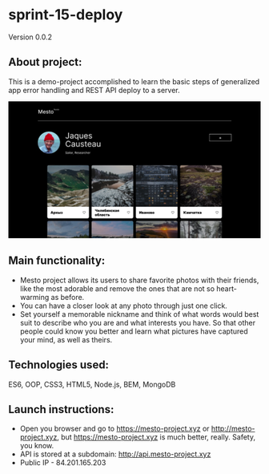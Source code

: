# sprint-15-deploy

Version 0.0.2

## About project:
This is a demo-project accomplished to learn the basic steps of generalized app error handling and REST API deploy to a server.

<img src="./images/mesto-pic.jpg" alt="Mesto screenshot with numerous breathtaking pictures" width="600"/>

## Main functionality: 
- Mesto project allows its users to share favorite photos with their friends, like the most adorable and remove the ones that are not so heart-warming as before.
- You can have a closer look at any photo through just one click.
- Set yourself a memorable nickname and think of what words would best suit to describe who you are and what interests you have. So that other people could know you better and learn what pictures have captured your mind, as well as theirs.

## Technologies used:
ES6, OOP, CSS3, HTML5, Node.js, BEM, MongoDB

## Launch instructions:
- Open you browser and go to https://mesto-project.xyz or http://mesto-project.xyz, but https://mesto-project.xyz is much better, really. Safety, you know.
- API is stored at a subdomain: http://api.mesto-project.xyz
- Public IP - 84.201.165.203
